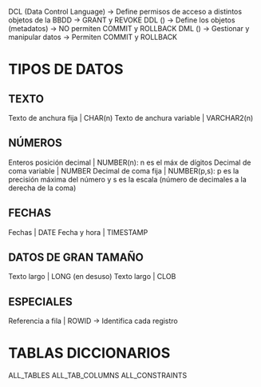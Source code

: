 DCL (Data Control Language) -> Define permisos de acceso a distintos objetos de la BBDD -> GRANT y REVOKE
DDL () -> Define los objetos (metadatos) -> NO permiten COMMIT y ROLLBACK
DML () -> Gestionar y manipular datos -> Permiten COMMIT y ROLLBACK

# TIPOS DE DATOS
## TEXTO
Texto de anchura fija | CHAR(n)
Texto de anchura variable | VARCHAR2(n)

## NÚMEROS
  Enteros posición decimal | NUMBER(n): n es el máx de dígitos
  Decimal de coma variable | NUMBER
  Decimal de coma fija | NUMBER(p,s): p es la precisión máxima del número y s es la escala (número de decimales a la derecha de la coma)

## FECHAS
Fechas | DATE
Fecha y hora | TIMESTAMP

## DATOS DE GRAN TAMAÑO
Texto largo | LONG (en desuso)
Texto largo | CLOB

## ESPECIALES
Referencia a fila | ROWID -> Identifica cada registro

# TABLAS DICCIONARIOS
ALL_TABLES
ALL_TAB_COLUMNS
ALL_CONSTRAINTS
